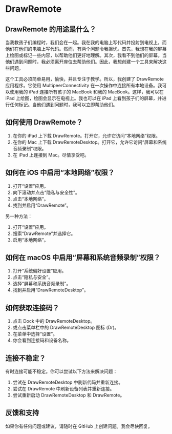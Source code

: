 # DrawRemote

## DrawRemote 的用途是什么？

当我教孩子们编程时，我们会在一起。我在我的电脑上写代码并投射到电视上，而他们在他们的电脑上写代码。然而，有两个问题令我担忧。首先，我想在我的屏幕上绘图或标记一些内容，以帮助他们更好地理解。其次，我看不到他们的屏幕。当他们遇到问题时，我必须离开座位去帮助他们。因此，我想创建一个工具来解决这些问题。

这个工具必须简单易用，愉快，并且专注于教学。所以，我创建了 DrawRemote 应用程序。它使用 MultipeerConnectivity 在一次操作中连接所有本地设备。我可以使用我的 iPad 连接所有孩子的 MacBook 和我的 MacBook。这样，我可以在 iPad 上绘图，绘图会显示在电视上。我也可以在 iPad 上看到孩子们的屏幕，并进行任何标记。当他们遇到问题时，我可以立即帮助他们。

## 如何使用 DrawRemote？

1. 在你的 iPad 上下载 DrawRemote。打开它，允许它访问“本地网络”权限。
2. 在你的 Mac 上下载 DrawRemoteDesktop。打开它，允许它访问“屏幕和系统音频录制”权限。
3. 在 iPad 上连接到 Mac。尽情享受吧。

## 如何在 iOS 中启用“本地网络”权限？

1. 打开“设置”应用。
2. 向下滚动并点击“隐私与安全性”。
3. 点击“本地网络”。
4. 找到并启用“DrawRemote”。

另一种方法：
1. 打开“设置”应用。
2. 搜索“DrawRemote”并选择它。
3. 启用“本地网络”。

## 如何在 macOS 中启用“屏幕和系统音频录制”权限？

1. 打开“系统偏好设置”应用。
2. 点击“隐私与安全”。
3. 选择“屏幕和系统音频录制”。
4. 找到并启用“DrawRemoteDesktop”。

## 如何获取连接码？

1. 点击 Dock 中的 DrawRemoteDesktop。
2. 或点击菜单栏中的 DrawRemoteDesktop 图标 (Dr)。
3. 在菜单中选择“设置”。
4. 你会看到连接码和设备名称。

## 连接不稳定？

有时连接可能不稳定。你可以尝试以下方法来解决问题：
1. 尝试在 DrawRemoteDesktop 中刷新代码并重新连接。
2. 尝试在 DrawRemote 中刷新设备列表并重新连接。
3. 尝试重新启动 DrawRemoteDesktop 和 DrawRemote。

## 反馈和支持

如果你有任何问题或建议，请随时在 GitHub 上创建问题。我会尽快回复。
